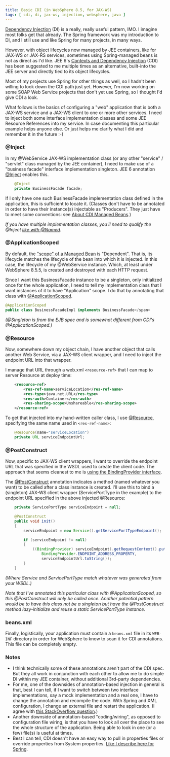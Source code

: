 ```yaml
---
title: Basic CDI (in WebSphere 8.5, for JAX-WS)
tags: [ cdi, di, jax-ws, injection, websphere, java ]
---
```

[Dependency Injection](http://en.wikipedia.org/wiki/Dependency_injection) (DI) is a really, really useful pattern, IMO. I imagine most folks get that already. The Spring framework was my introduction to DI, and I still use and like Spring for many projects, in many ways.

However, with object lifecycles now managed by JEE containers, like for JAX-WS or JAX-RS services, sometimes using Spring-managed beans is not as direct as I'd like. JEE 6's [Contexts and Dependency Injection](https://docs.oracle.com/javaee/6/tutorial/doc/gjbnr.html) (CDI) has been suggested to me multiple times as an alternative, built-into the JEE server and directly tied to its object lifecycles.

Most of my projects use Spring for other things as well, so I hadn't been willing to look down the CDI path just yet. However, I'm now working on some SOAP Web Service projects that don't yet use Spring, so I thought I'd give CDI a look.

What follows is the basics of configuring a "web" application that is both a JAX-WS service and a JAX-WS client to one or more other services. I need to inject both some interface implementation classes and some JEE Resource References into my service. In case documenting this particular example helps anyone else. Or just helps me clarify what I did and remember it in the future :-)

### @Inject

In my @WebService JAX-WS implementation class (or any other "service" / "servlet" class managed by the JEE container), I need to make use of a "business facade" interface implementation singleton. JEE 6 annotation [@Inject](http://docs.oracle.com/javaee/6/api/javax/inject/Inject.html) enables this.
```java
    @Inject  
    private BusinessFacade facade;
```
If I only have one such BusinessFacade implementation class defined in the application, this is sufficient to locate it. (Classes don't have to be annotated in order to have their instance(s) injectable as "Producers". They just have to meet some conventions: see [About CDI Managed Beans](https://docs.oracle.com/javaee/6/tutorial/doc/gjfzi.html).)

_If you have multiple implementation classes, you'll need to qualify the @Inject [like with @Named](http://java.dzone.com/articles/java-ee6-cdi-named-components)._

### @ApplicationScoped

By default, the ["scope" of a Managed Bean](https://docs.oracle.com/javaee/6/tutorial/doc/gjbbk.html) is "Dependent". That is, its lifecycle matches the lifecycle of the bean into which it is injected. In this case, the lifecycle of my @WebService instance. Which, at least under WebSphere 8.5.5, is created and destroyed with each HTTP request.

Since I want this BusinessFacade instance to be a singleton, only initialized once for the whole application, I need to tell my implementation class that I want instances of it to have "Application" scope. I do that by annotating that class with [@ApplicationScoped](https://docs.oracle.com/javaee/6/api/javax/enterprise/context/ApplicationScoped.html).
```java
@ApplicationScoped  
public class BusinessFacadeImpl implements BusinessFacade</span>
```
_(@Singleton is from the EJB spec and is somewhat different from CDI's @ApplicationScoped.)_

### @Resource

Now, somewhere down my object chain, I have another object that calls another Web Service, via a JAX-WS client wrapper, and I need to inject the endpoint URL into that wrapper.

I manage that URL through a web.xml `<resource-ref>` that I can map to server Resource at deploy time:
```xml
    <resource-ref>  
        <res-ref-name>serviceLocation</res-ref-name>  
        <res-type>java.net.URL</res-type>  
        <res-auth>Container</res-auth>  
        <res-sharing-scope>Unshareable</res-sharing-scope>  
    </resource-ref>
```
To get that injected into my hand-written caller class, I use [@Resource](http://docs.oracle.com/javaee/6/tutorial/doc/bncjk.html), specifying the same name used in `<res-ref-name>`:

```java
    @Resource(name="serviceLocation")  
    private URL serviceEndpointUrl;
```    

### @PostConstruct

Now, specific to JAX-WS client wrappers, I want to override the endpoint URL that was specified in the WSDL used to create the client code. The approach that seems cleanest to me is [using the BindingProvider interface](http://stackoverflow.com/a/3569291/796761).

The [@PostConstruct](https://docs.oracle.com/javaee/5/api/javax/annotation/PostConstruct.html) annotation indicates a method (named whatever you want) to be called after a class instance is created. I'll use this to bind a (singleton) JAX-WS client wrapper (ServicePortType in the example) to the endpoint URL specified in the above injected @Resource:
```java
    private ServicePortType serviceEndpoint = null;

    @PostConstruct  
    public void init()
    {  
        serviceEndpoint = new Service().getServicePortTypeEndpoint();  

        if (serviceEndpoint != null)  
        {  
            ((BindingProvider) serviceEndpoint).getRequestContext().put(  
                BindingProvider.ENDPOINT_ADDRESS_PROPERTY,  
                serviceEndpointUrl.toString());  
        }  
    }
```
_(Where Service and ServicePortType match whatever was generated from your WSDL.)_

_Note that I've annotated this particular class with @ApplicationScoped, so this @PostConstruct will only be called once. Another potential pattern would be to have this class not be a singleton but have the @PostConstruct method lazy-initialize and reuse a static ServicePortType instance._

### beans.xml

Finally, logistically, your application must contain a `beans.xml` file in its `WEB-INF` directory in order for WebSphere to know to scan it for CDI annotations. This file can be completely empty.

### Notes

*   I think technically some of these annotations aren't part of the CDI spec. But they all work in conjunction with each other to allow me to do simple DI within my JEE container, without additional 3rd-party dependencies.
*   For me, one of the downsides of annotation-based injection in general is that, best I can tell, if I want to switch between two interface implementations, say a mock implementation and a real one, I have to change the annotation and recompile the code. With Spring and XML configuration, I change an external file and restart the application. (I agree with [this StackOverflow question](http://stackoverflow.com/questions/4995170/java-dependency-injection-xml-or-annotations/).)
*   Another downside of annotation-based "coding/wiring", as opposed to configuration file wiring, is that you have to look all over the place to see the whole structure of the application. Being able to look in one (or a few) file(s) is useful at times.
*   Best I can tell, CDI doesn't have an easy way to pull in properties files or override properties from System properties. [Like I describe here for Spring](https://www.ibm.com/developerworks/community/blogs/Dougclectica/entry/injecting_system_properties_into_spring_beans).
